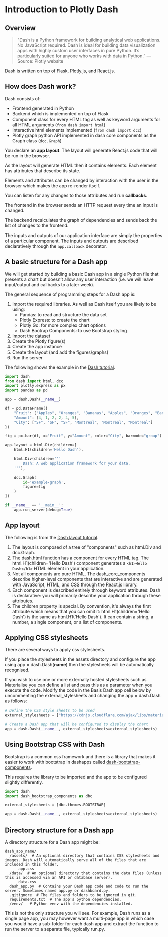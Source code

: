 # Introduction to Plotly Dash

## Overview

> "Dash is a Python framework for building analytical web applications. No JavaScript required. Dash is ideal for building data visualization apps with highly custom user interfaces in pure Python. It’s particularly suited for anyone who works with data in Python.” — Source: Plotly website

Dash is written on top of Flask, Plotly.js, and React.js.

## How does Dash work?

Dash consists of:

- Frontend generated in Python
- Backend which is implemented on top of Flask
- Component class for every HTML tag as well as keyword arguments for all HTML arguments (`from dash import html`)
- Interactive html elements implemented (`from dash import dcc`)
- Plotly graph python API implemented in dash core components as the Graph class (`dcc.Graph`)

You declare an **app layout**. The layout will generate React.js code that will be run in the browser.

As the layout will generate HTML then it contains elements. Each element has attributes that describe its state.

Elements and attributes can be changed by interaction with the user in the browser which makes the app re-render itself.

You can listen for any changes to those attributes and run **callbacks**.

The frontend in the browser sends an HTTP request every time an input is changed.

The backend recalculates the graph of dependencies and sends back the list of changes to the frontend.

The inputs and outputs of our application interface are simply the properties of a particular component. The inputs and
outputs are described declaratively through the `app.callback` decorator.

## A basic structure for a Dash app

We will get started by building a basic Dash app in a single Python file that presents a chart but doesn’t allow any
user interaction (i.e. we will leave input/output and callbacks to a later week).

The general sequence of programming steps for a Dash app is:

1. Import the required libraries. As well as Dash itself you are likely to be using:
    - Pandas: to read and structure the data set
    - Plotly Express: to create the chart
    - Plotly Go: for more complex chart options
    - Dash Bootrap Components: to use Bootstrap styling
2. Import the dataset
3. Create the Plotly figure(s)
4. Create the app instance
5. Create the layout (and add the figures/graphs)
6. Run the server

The following shows the example in the [Dash tutorial](https://dash.plotly.com/layout).

```python
import dash
from dash import html, dcc
import plotly.express as px
import pandas as pd

app = dash.Dash(__name__)

df = pd.DataFrame({
    "Fruit": ["Apples", "Oranges", "Bananas", "Apples", "Oranges", "Bananas"],
    "Amount": [4, 1, 2, 2, 4, 5],
    "City": ["SF", "SF", "SF", "Montreal", "Montreal", "Montreal"]
})

fig = px.bar(df, x="Fruit", y="Amount", color="City", barmode="group")

app.layout = html.Div(children=[
    html.H1(children='Hello Dash'),

    html.Div(children='''
        Dash: A web application framework for your data.
    '''),

    dcc.Graph(
        id='example-graph',
        figure=fig
    )
])

if __name__ == '__main__':
    app.run_server(debug=True)
```

## App layout

The following is from the [Dash layout tutorial](https://dash.plotly.com/layout).

1. The layout is composed of a tree of "components" such as html.Div and dcc.Graph.
2. The dash.html function has a component for every HTML tag. The html.H1(children='Hello Dash') component generates
   a `<h1>Hello Dash</h1>` HTML element in your application.
3. Not all components are pure HTML. The dash_core_components describe higher-level components that are interactive and
   are generated with JavaScript, HTML, and CSS through the React.js library.
4. Each component is described entirely through keyword attributes. Dash is declarative: you will primarily describe
   your application through these attributes.
5. The children property is special. By convention, it's always the first attribute which means that you can omit it:
   html.H1(children='Hello Dash') is the same as html.H1('Hello Dash'). It can contain a string, a number, a single
   component, or a list of components.

## Applying CSS stylesheets

There are several ways to apply css stylesheets.

If you place the stylesheets in the assets directory and configure the app using app = dash.Dash(__name__) then the
stylesheets will be automatically recognised.

If you wish to use one or more externally hosted stylesheets such as Materialise you can define a list and pass this as
a parameter when you execute the code. Modify the code in the Basis Dash app cell below by uncommenting the
external_stylesheets and changing the app = dash.Dash as follows:

```python
# Define the CSS style sheets to be used
external_stylesheets = ["https://cdnjs.cloudflare.com/ajax/libs/materialize/1.0.0/css/materialize.min.css"]

# Create a Dash app that will be configured to display the chart
app = dash.Dash(__name__, external_stylesheets=external_stylesheets)
```

## Using Bootstrap CSS with Dash

Bootstrap is a common css framework and there is a library that makes it easier to work with bootstrap in dashapps
called [dash-bootstrap-components](https://dash-bootstrap-components.opensource.faculty.ai/docs/quickstart/).

This requires the library to be imported and the app to be configured slightly differently.

```python
import dash
import dash_bootstrap_components as dbc

external_stylesheets = [dbc.themes.BOOTSTRAP]

app = dash.Dash(__name__, external_stylesheets=external_stylesheets)
```

## Directory structure for a Dash app

A directory structure for a Dash app might be:

```
dash_app_name/
  /assets/  # An optional directory that contains CSS stylesheets and images. Dash will automatically serve all of the files that are included in this folder.
      app.css  
  /data/  # An optional directory that contains the data files (unless this is accessed via an API or database server).
      data.csv
  dash_app.py  # Contains your Dash app code and code to run the server. Sometimes named app.py or dashboard.py.
  .gitignore  # The files and folders to be ignored in git.
  requirements.txt  # The app's python dependencies.
  /venv/   # Python venv with the dependencies installed.

```

This is not the only structure you will see. For example, Dash runs as a single page app, you may however want a
multi-page app in which case you would have a sub-folder for each dash app and extract the function to run the server to
a separate file, typically run.py.

